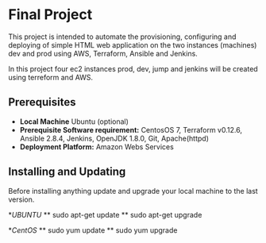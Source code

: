 # Final Project
This project is intended to automate the provisioning, configuring and deploying of simple HTML web application on the two instances (machines) dev and prod using AWS, Terraform, Ansible and Jenkins.

In this project four ec2 instances prod, dev, jump and jenkins will be created using terreform and AWS.

## Prerequisites
* __Local Machine__ Ubuntu (optional)
* __Prerequisite Software requirement:__ CentosOS 7, Terraform v0.12.6, Ansible 2.8.4, Jenkins, OpenJDK 1.8.0, Git, Apache(httpd)
* __Deployment Platform:__ Amazon Webs Services

## Installing and Updating 
Before installing anything update and upgrade your local machine to the last version.
 
 *_UBUNTU_
 ** sudo apt-get update
 ** sudo apt-get upgrade
  
  *_CentOS_
 ** sudo yum update
 ** sudo yum upgrade
